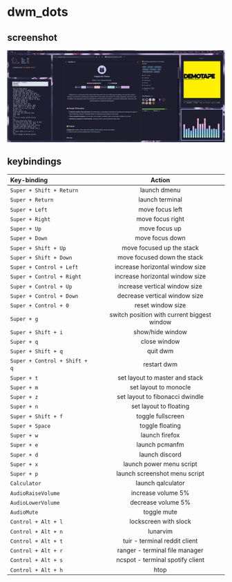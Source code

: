 # dwm_dots  

## screenshot  
![Screenshot](/Pictures/screenshots/desktop.png)  

## keybindings  
| Key-binding | Action  |
| :---  | :-----:  |
| `Super + Shift + Return`  | launch dmenu  |
| `Super + Return`  | launch terminal  |
| `Super + Left`  | move focus left   |
| `Super + Right` | move focus right |
| `Super + Up`    | move focus up  |
| `Super + Down`  | move focus down  |
| `Super + Shift + Up`  | move focused up the stack  |
| `Super + Shift + Down`  | move focused down the stack  |
| `Super + Control + Left`  | increase horizontal window size  |
| `Super + Control + Right` | increase horizontal window size  |
| `Super + Control + Up`  | increase vertical window size  |
| `Super + Control + Down` | decrease vertical window size  |
| `Super + Control + 0` | reset window size  |
| `Super + g` | switch position with current biggest window  |
| `Super + Shift + i` | show/hide window  |
| `Super + q` | close window  |
| `Super + Shift + q` | quit dwm  |
| `Super + Control + Shift + q` | restart dwm  |
| `Super + t` | set layout to master and stack  |
| `Super + m` | set layout to monocle  |
| `Super + z` | set layout to fibonacci dwindle  |
| `Super + n` | set layout to floating  |
| `Super + Shift + f` | toggle fullscreen  |
| `Super + Space` | toggle floating  |
| `Super + w` | launch firefox  |
| `Super + e` | launch pcmanfm  |
| `Super + d` | launch discord  |
| `Super + x` | launch power menu script  |
| `Super + p` | launch screenshot menu script  |
| `Calculator` | launch qalculator  |
| `AudioRaiseVolume` | increase volume 5%  |
| `AudioLowerVolume` | decrease volume 5%  |
| `AudioMute` | toggle mute  |
| `Control + Alt + l` | lockscreen with slock  |
| `Control + Alt + n` | lunarvim  |
| `Control + Alt + t` | tuir - terminal reddit client  |
| `Control + Alt + r` | ranger - terminal file manager |
| `Control + Alt + s` | ncspot - terminal spotify client |
| `Control + Alt + h` | htop |

